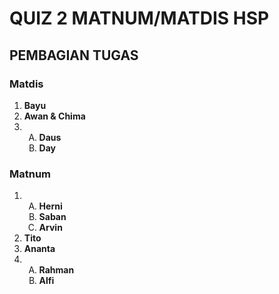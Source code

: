 # QUIZ 2 MATNUM/MATDIS **HSP**

## PEMBAGIAN TUGAS

### **Matdis**
<ol>
  <li><b>Bayu</b></li>
  <li><b>Awan & Chima</b></li>
  <li>
    <ol type="A">
      <li><b>Daus</b></li>
      <li><b>Day</b></li>
    </ol>
  </li>
</ol>


### **Matnum**
<ol>
  <li>
    <ol type="A">
      <li><b>Herni</b></li>
      <li><b>Saban</b></li>
      <li><b>Arvin</b></li>
    </ol>
  </li>
  <li><b>Tito</b></li>
  <li><b>Ananta</b></li>
  <li>
    <ol type="A">
      <li><b>Rahman</b></li>
      <li><b>Alfi</b></li>
    </ol>
  </li>
</ol>